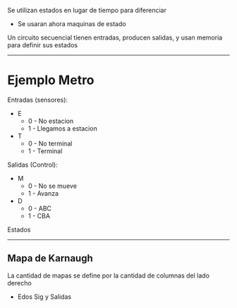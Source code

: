 Se utilizan estados en lugar de tiempo para diferenciar

- Se usaran ahora maquinas de estado

Un circuito secuencial tienen entradas, producen salidas, y usan memoria para definir sus estados 

___
# Ejemplo Metro

Entradas (sensores):
- E
	- 0 - No estacion
	- 1 - Llegamos a estacion
- T
	- 0 - No terminal
	- 1 - Terminal

Salidas (Control):
- M
	- 0 - No se mueve
	- 1 - Avanza
- D 
	- 0 - ABC
	- 1 - CBA

Estados



___
## Mapa de Karnaugh

La cantidad de mapas se define por la cantidad de columnas del lado derecho
- Edos Sig y Salidas

